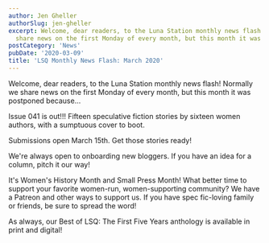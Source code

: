 ```yaml
---
author: Jen Gheller
authorSlug: jen-gheller
excerpt: Welcome, dear readers, to the Luna Station monthly news flash! Normally we
  share news on the first Monday of every month, but this month it was postponed because...
postCategory: 'News'
pubDate: '2020-03-09'
title: 'LSQ Monthly News Flash: March 2020'
---
```

Welcome, dear readers, to the Luna Station monthly news flash! Normally we share news on the first Monday of every month, but this month it was postponed because...

Issue 041 is out!!! Fifteen speculative fiction stories by sixteen women authors, with a sumptuous cover to boot.

Submissions open March 15th. Get those stories ready!

We're always open to onboarding new bloggers. If you have an idea for a column, pitch it our way!

It's Women's History Month and Small Press Month! What better time to support your favorite women-run, women-supporting community? We have a Patreon and other ways to support us. If you have spec fic-loving family or friends, be sure to spread the word!

As always, our Best of LSQ: The First Five Years anthology is available in print and digital!